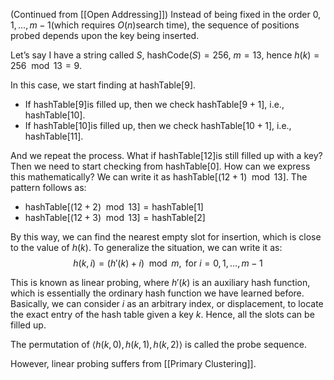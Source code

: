 (Continued from [[Open Addressing]]) 
Instead of being fixed in the order $0, 1, ..., m-1$(which requires $O(n)$search time), the sequence of positions probed depends upon the key being inserted.

Let’s say I have a string called $S$, $\text{hashCode}(S) = 256$, $m = 13$, hence $h(k) = 256 \mod 13 = 9$. 

In this case, we start finding at $\text{hashTable}[9]$. 

- If $\text{hashTable}[9]$is filled up, then we check $\text{hashTable}[9 + 1]$, i.e., $\text{hashTable}[10]$.
- If $\text{hashTable}[10]$is filled up, then we check $\text{hashTable}[10 + 1]$, i.e., $\text{hashTable}[11]$.

And we repeat the process. What if $\text{hashTable}[12]$is still filled up with a key? Then we need to start checking from $\text{hashTable}[0]$. How can we express this mathematically? We can write it as $\text{hashTable}[(12 + 1) \mod 13]$. The pattern follows as:

- $\text{hashTable}[(12 + 2) \mod 13] = \text{hashTable}[1]$
- $\text{hashTable}[(12 + 3) \mod 13] = \text{hashTable}[2]$

By this way, we can find the nearest empty slot for insertion, which is close to the value of $h(k)$. To generalize the situation, we can write it as:
$$h(k, i) = (h'(k) + i) \mod m, \text{ for } i = 0, 1, \ldots, m-1$$

This is known as linear probing, where $h'(k)$ is an auxiliary hash function, which is essentially the ordinary hash function we have learned before. Basically, we can consider $i$ as an arbitrary index, or displacement, to locate the exact entry of the hash table given a key $k$. Hence, all the slots can be filled up.

The permutation of $\langle h(k, 0), h(k, 1), h(k, 2) \rangle$ is called the probe sequence.

However, linear probing suffers from [[Primary Clustering]].